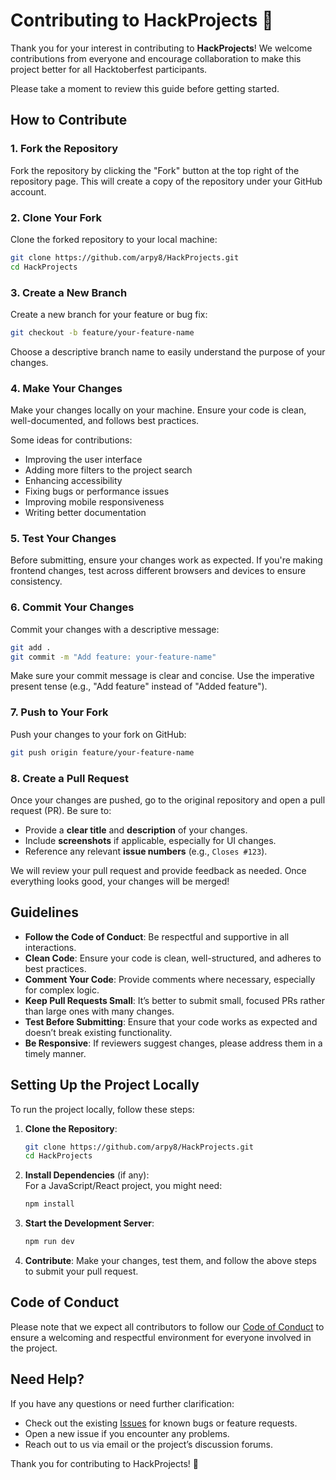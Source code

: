 # Contributing to HackProjects 🌟

Thank you for your interest in contributing to **HackProjects**! We welcome contributions from everyone and encourage collaboration to make this project better for all Hacktoberfest participants.

Please take a moment to review this guide before getting started.

## How to Contribute

### 1. Fork the Repository

Fork the repository by clicking the "Fork" button at the top right of the repository page. This will create a copy of the repository under your GitHub account.

### 2. Clone Your Fork

Clone the forked repository to your local machine:
```bash
git clone https://github.com/arpy8/HackProjects.git
cd HackProjects
```

### 3. Create a New Branch

Create a new branch for your feature or bug fix:
```bash
git checkout -b feature/your-feature-name
```

Choose a descriptive branch name to easily understand the purpose of your changes.

### 4. Make Your Changes

Make your changes locally on your machine. Ensure your code is clean, well-documented, and follows best practices.

Some ideas for contributions:
- Improving the user interface
- Adding more filters to the project search
- Enhancing accessibility
- Fixing bugs or performance issues
- Improving mobile responsiveness
- Writing better documentation

### 5. Test Your Changes

Before submitting, ensure your changes work as expected. If you're making frontend changes, test across different browsers and devices to ensure consistency.

### 6. Commit Your Changes

Commit your changes with a descriptive message:
```bash
git add .
git commit -m "Add feature: your-feature-name"
```

Make sure your commit message is clear and concise. Use the imperative present tense (e.g., "Add feature" instead of "Added feature").

### 7. Push to Your Fork

Push your changes to your fork on GitHub:
```bash
git push origin feature/your-feature-name
```

### 8. Create a Pull Request

Once your changes are pushed, go to the original repository and open a pull request (PR). Be sure to:
- Provide a **clear title** and **description** of your changes.
- Include **screenshots** if applicable, especially for UI changes.
- Reference any relevant **issue numbers** (e.g., `Closes #123`).

We will review your pull request and provide feedback as needed. Once everything looks good, your changes will be merged!

## Guidelines

- **Follow the Code of Conduct**: Be respectful and supportive in all interactions.
- **Clean Code**: Ensure your code is clean, well-structured, and adheres to best practices.
- **Comment Your Code**: Provide comments where necessary, especially for complex logic.
- **Keep Pull Requests Small**: It’s better to submit small, focused PRs rather than large ones with many changes.
- **Test Before Submitting**: Ensure that your code works as expected and doesn’t break existing functionality.
- **Be Responsive**: If reviewers suggest changes, please address them in a timely manner.

## Setting Up the Project Locally

To run the project locally, follow these steps:

1. **Clone the Repository**:  
   ```bash
   git clone https://github.com/arpy8/HackProjects.git
   cd HackProjects
   ```

2. **Install Dependencies** (if any):  
   For a JavaScript/React project, you might need:
   ```bash
   npm install
   ```

3. **Start the Development Server**:  
   ```bash
   npm run dev
   ```

4. **Contribute**: Make your changes, test them, and follow the above steps to submit your pull request.

## Code of Conduct

Please note that we expect all contributors to follow our [Code of Conduct](CODE_OF_CONDUCT.md) to ensure a welcoming and respectful environment for everyone involved in the project.

## Need Help?

If you have any questions or need further clarification:
- Check out the existing [Issues](https://github.com/arpy8/issues) for known bugs or feature requests.
- Open a new issue if you encounter any problems.
- Reach out to us via email or the project’s discussion forums.

Thank you for contributing to HackProjects! 🎉